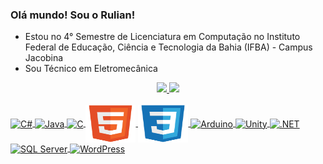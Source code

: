 ### Olá mundo! Sou o Rulian!

  - Estou no 4° Semestre de Licenciatura em Computação no Instituto Federal de Educação, Ciência e Tecnologia da Bahia (IFBA) - Campus Jacobina
  - Sou Técnico em Eletromecânica

<div align="center">
  <a href="https://github.com/ruliancruz">
  <img height="160em" src="https://github-readme-stats.vercel.app/api?username=ruliancruz&show_icons=true&include_all_commits=true&count_private=true"/>
  <img height="160em" src="https://github-readme-stats.vercel.app/api/top-langs/?username=ruliancruz&layout=compact&langs_count=7"/>
</div>
  
<div style="display: inline_block">
  <br>
  <img align="center" alt="C#" height="60" width="80" src="https://cdn.jsdelivr.net/gh/devicons/devicon/icons/csharp/csharp-original.svg">
  <img align="center" alt="Java" height="60" width="80" src="https://raw.githubusercontent.com/jmnote/z-icons/master/svg/java.svg">
  <img align="center" alt="C" height="60" width="80" src="https://raw.githubusercontent.com/jmnote/z-icons/master/svg/c.svg">
  <img align="center" alt="HTML" height="60" width="80" src="https://raw.githubusercontent.com/devicons/devicon/master/icons/html5/html5-original.svg">
  <img align="center" alt="CSS" height="60" width="80" src="https://raw.githubusercontent.com/devicons/devicon/master/icons/css3/css3-original.svg">
  <img align="center" alt="Arduino" height="60" width="80" src="https://cdn.jsdelivr.net/gh/devicons/devicon/icons/arduino/arduino-original.svg">
  <img align="center" alt="Unity" height="60" width="80" src="https://cdn.jsdelivr.net/gh/devicons/devicon/icons/unity/unity-original.svg">
  <img align="center" alt=".NET" height="60" width="80" src="https://cdn.jsdelivr.net/gh/devicons/devicon/icons/dot-net/dot-net-original-wordmark.svg">
  <img align="center" alt="SQL Server" height="60" width="80" src="https://cdn.jsdelivr.net/gh/devicons/devicon/icons/microsoftsqlserver/microsoftsqlserver-plain-wordmark.svg">
  <img align="center" alt="WordPress" height="60" width="80" src="https://cdn.jsdelivr.net/gh/devicons/devicon/icons/wordpress/wordpress-original.svg">
</div>
